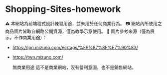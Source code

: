# Shopping-Sites-homework
⚠️ 本網站為前端程式設計練習用途，並未用於任何商業行為。
📷 網站內所使用之商品圖片皆取自網路公開資源，僅為教學示意使用。
🔗 圖片參考來源（僅為展示，不作商業用途）：
- https://jpn.mizuno.com/ec/tags/%E9%87%8E%E7%90%83/
- https://twn.mizuno.com/

   無商業用途
這不是商業網站，沒有營利意圖，也不是銷售網站。
